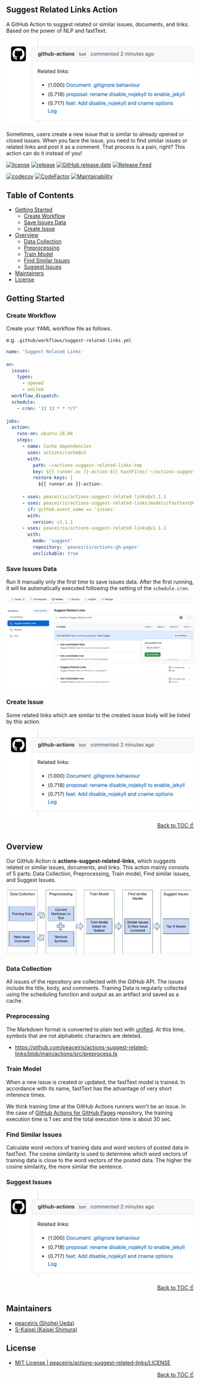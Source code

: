 ## Suggest Related Links Action

A GitHub Action to suggest related or similar issues, documents, and links. Based on the power of NLP and fastText.

![Suggest Related Links Action example result | peaceiris/actions-suggest-related-links](./images/example.jpg)

Sometimes, users create a new issue that is similar to already opened or closed issues. When you face the issue, you need to find similar issues or related links and post it as a comment. That process is a pain, right? This action can do it instead of you!

[![license](https://img.shields.io/github/license/peaceiris/actions-suggest-related-links.svg)](https://github.com/peaceiris/actions-suggest-related-links/blob/main/LICENSE)
[![release](https://img.shields.io/github/release/peaceiris/actions-suggest-related-links.svg)](https://github.com/peaceiris/actions-suggest-related-links/releases/latest)
[![GitHub release date](https://img.shields.io/github/release-date/peaceiris/actions-suggest-related-links.svg)](https://github.com/peaceiris/actions-suggest-related-links/releases)
[![Release Feed](https://img.shields.io/badge/release-feed-yellow)](https://github.com/peaceiris/actions-suggest-related-links/releases.atom)

[![codecov](https://codecov.io/gh/peaceiris/actions-suggest-related-links/branch/main/graph/badge.svg)](https://codecov.io/gh/peaceiris/actions-suggest-related-links)
[![CodeFactor](https://www.codefactor.io/repository/github/peaceiris/actions-suggest-related-links/badge)](https://www.codefactor.io/repository/github/peaceiris/actions-suggest-related-links)
[![Maintainability](https://api.codeclimate.com/v1/badges/4e4b302d2d367b169b85/maintainability)](https://codeclimate.com/github/peaceiris/actions-suggest-related-links/maintainability)



## Table of Contents

<!-- START doctoc generated TOC please keep comment here to allow auto update -->
<!-- DON'T EDIT THIS SECTION, INSTEAD RE-RUN doctoc TO UPDATE -->


- [Getting Started](#getting-started)
  - [Create Workflow](#create-workflow)
  - [Save Issues Data](#save-issues-data)
  - [Create Issue](#create-issue)
- [Overview](#overview)
  - [Data Collection](#data-collection)
  - [Preprocessing](#preprocessing)
  - [Train Model](#train-model)
  - [Find Similar Issues](#find-similar-issues)
  - [Suggest Issues](#suggest-issues)
- [Maintainers](#maintainers)
- [License](#license)

<!-- END doctoc generated TOC please keep comment here to allow auto update -->


## Getting Started

### Create Workflow

Create your YAML workflow file as follows.

e.g. `.github/workflows/suggest-related-links.yml`

```yaml
name: 'Suggest Related Links'

on:
  issues:
    types:
      - opened
      - edited
  workflow_dispatch:
  schedule:
    - cron: '13 13 * * */7'

jobs:
  action:
    runs-on: ubuntu-18.04
    steps:
      - name: Cache dependencies
        uses: actions/cache@v2
        with:
          path: ~/actions-suggest-related-links-tmp
          key: ${{ runner.os }}-action-${{ hashFiles('~/actions-suggest-related-links-tmp/training-data.json') }}
          restore-keys: |
            ${{ runner.os }}-action-

      - uses: peaceiris/actions-suggest-related-links@v1.1.1
      - uses: peaceiris/actions-suggest-related-links/models/fasttext@v1.1.1
        if: github.event_name == 'issues'
        with:
          version: v1.1.1
      - uses: peaceiris/actions-suggest-related-links@v1.1.1
        with:
          mode: 'suggest'
          repository: 'peaceiris/actions-gh-pages'
          unclickable: true
```

### Save Issues Data

Run It manually only the first time to save issues data.
After the first running, it will be automatically executed following the setting of the `schedule.cron`.

![Run workflow manually to save issues data | peaceiris/actions-suggest-related-links](./images/manually.jpg)

### Create Issue

Some related links which are similar to the created issue body will be listed by this action.

![Suggest Related Links Action example result | peaceiris/actions-suggest-related-links](./images/example.jpg)

<div align="right"><a href="#table-of-contents">Back to TOC ☝️</a></div>



## Overview

Our GitHub Action is **actions-suggest-related-links**,  which suggests related or similar issues, documents, and links.
This action mainly consists of 5 parts: Data Collection, Preprocessing, Train model, Find similar issues, and Suggest Issues.

![Workflow Overview | ](./images/flow.jpg)

### Data Collection

All issues of the repository are collected with the GitHub API.
The issues include the title, body, and comments.
Training Data is regularly collected using the scheduling function and output as an artifact and saved as a cache.

### Preprocessing

The Markdown format is converted to plain text with [unified].
At this time, symbols that are not alphabetic characters are deleted.

- https://github.com/peaceiris/actions-suggest-related-links/blob/main/actions/src/preprocess.ts

[unified]: https://unifiedjs.com/

### Train Model

When a new issue is created or updated, the fastText model is trained.
In accordance with its name, fastText has the advantage of very short inference times.

We think training time at the GitHub Actions runners won't be an issue.
In the case of [GitHub Actions for GitHub Pages] repository, the training execution time is 1 sec and the total execution time is about 30 sec.

[fastText]: https://fasttext.cc/
[GitHub Actions for GitHub Pages]: https://github.com/peaceiris/actions-gh-pages

### Find Similar Issues

Calculate word vectors of training data and word vectors of posted data in fastText.
The cosine similarity is used to determine which word vectors of training data is close to the word vectors of the posted data.
The higher the cosine similarity, the more similar the sentence.

### Suggest Issues

![Suggest Related Links Action example result | peaceiris/actions-suggest-related-links](./images/example.jpg)

<div align="right"><a href="#table-of-contents">Back to TOC ☝️</a></div>



## Maintainers

- [peaceiris (Shohei Ueda)](https://github.com/peaceiris)
- [S-Kaisei (Kaisei Shimura)](https://github.com/S-Kaisei)



## License

- [MIT License | peaceiris/actions-suggest-related-links/LICENSE](https://github.com/peaceiris/actions-suggest-related-links/blob/main/LICENSE)

<div align="right"><a href="#table-of-contents">Back to TOC ☝️</a></div>
